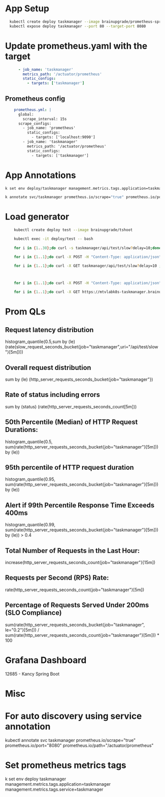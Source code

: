# App Setup
```bash
  kubectl create deploy taskmanager --image brainupgrade/prometheus-springboot-taskmanager
  kubectl expose deploy taskmanager --port 80 --target-port 8080
```
# Update prometheus.yaml with the target
```yaml
      - job_name: 'taskmanager'
        metrics_path: '/actuator/prometheus'
        static_configs:
          - targets: ['taskmanager']
```
## Prometheus config
```yaml
    prometheus.yml: |
      global:
        scrape_interval: 15s
      scrape_configs:
        - job_name: 'prometheus'
          static_configs:
            - targets: ['localhost:9090']
        - job_name: 'taskmanager'
          metrics_path: '/actuator/prometheus'
          static_configs:
            - targets: ['taskmanager']       
```
# App Annotations
```bash
k set env deploy/taskmanager management.metrics.tags.application=taskmanager management.metrics.tags.service=taskmanager               

k annotate svc/taskmanager prometheus.io/scrape="true" prometheus.io/port="8080" prometheus.io/path="/actuator/prometheus"
```
# Load generator
```bash
    kubectl create deploy test --image brainupgrade/tshoot

    kubectl exec -it deploy/test -- bash
    
    for i in {1..30};do curl -s taskmanager/api/test/slow?delay=10;done

    for i in {1..1};do curl -X POST -H "Content-Type: application/json" -d "{\"title\":\"Task $i\"}" taskmanager/api/todos ; done

    for i in {1..1};do curl -X GET taskmanager/api/test/slow?delay=10 ; done



    for i in {1..1};do curl -X POST -H "Content-Type: application/json" -d "{\"title\":\"Task $i\"}" https://mtvlabk8s-taskmanager.brainupgrade.in/api/todos ; done

    for i in {1..1};do curl -X GET https://mtvlabk8s-taskmanager.brainupgrade.in/api/test/slow?delay=10 ; done
```
# Prom QLs
## Request latency distribution
histogram_quantile(0.5,sum by (le) (rate(slow_request_seconds_bucket{job="taskmanager",uri="/api/test/slow"}[5m])))

## Overall request distribution

sum by (le) (http_server_requests_seconds_bucket{job="taskmanager"})

## Rate of status including errors
sum by (status) (rate(http_server_requests_seconds_count[5m]))

## 50th Percentile (Median) of HTTP Request Durations:

histogram_quantile(0.5, sum(rate(http_server_requests_seconds_bucket{job="taskmanager"}[5m])) by (le))

## 95th percentile of HTTP request duration
histogram_quantile(0.95, sum(rate(http_server_requests_seconds_bucket{job="taskmanager"}[5m])) by (le))

## Alert if 99th Percentile Response Time Exceeds 400ms
histogram_quantile(0.99, sum(rate(http_server_requests_seconds_bucket{job="taskmanager"}[5m])) by (le)) > 0.4

## Total Number of Requests in the Last Hour:
increase(http_server_requests_seconds_count{job="taskmanager"}[15m])

## Requests per Second (RPS) Rate:
rate(http_server_requests_seconds_count{job="taskmanager"}[5m])


## Percentage of Requests Served Under 200ms (SLO Compliance)
sum(rate(http_server_requests_seconds_bucket{job="taskmanager", le="0.2"}[5m])) 
/
sum(rate(http_server_requests_seconds_count{job="taskmanager"}[5m])) * 100

# Grafana Dashboard 
12685 - Kancy Spring Boot 

# Misc
# For auto discovery using service annotation
kubectl annotate svc taskmanager prometheus.io/scrape="true" prometheus.io/port="8080" prometheus.io/path="/actuator/prometheus"

# Set prometheus metrics tags
k set env deploy taskmanager management.metrics.tags.application=taskmanager management.metrics.tags.service=taskmanager
